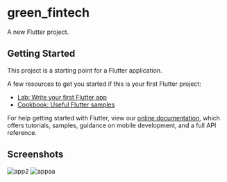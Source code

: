 # green_fintech

A new Flutter project.

## Getting Started

This project is a starting point for a Flutter application.

A few resources to get you started if this is your first Flutter project:

- [Lab: Write your first Flutter app](https://flutter.dev/docs/get-started/codelab)
- [Cookbook: Useful Flutter samples](https://flutter.dev/docs/cookbook)

For help getting started with Flutter, view our
[online documentation](https://flutter.dev/docs), which offers tutorials,
samples, guidance on mobile development, and a full API reference.

## Screenshots

![app2](https://user-images.githubusercontent.com/28785769/151732894-1b5e5526-33ce-4312-9757-2a994fbb703a.jpeg)
![appaa](https://user-images.githubusercontent.com/28785769/151732925-84b88577-991e-4aa6-9b86-69169921953b.jpeg)
